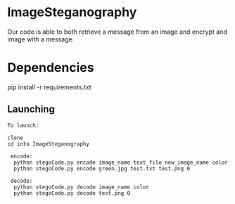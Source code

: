 # ImageSteganography

Our code is able to both retrieve a message from an image and encrypt and image with a message. 

# Dependencies

pip install -r requirements.txt

## Launching
```
To launch:

clone
cd into ImageSteganography

 encode:
  python stegoCode.py encode image_name text_file new_image_name color
  python stegoCode.py encode green.jpg test.txt test.png 0
 
 decode:
  python stegoCode.py decode image_name color
  python stegoCode.py decode test.png 0
```
